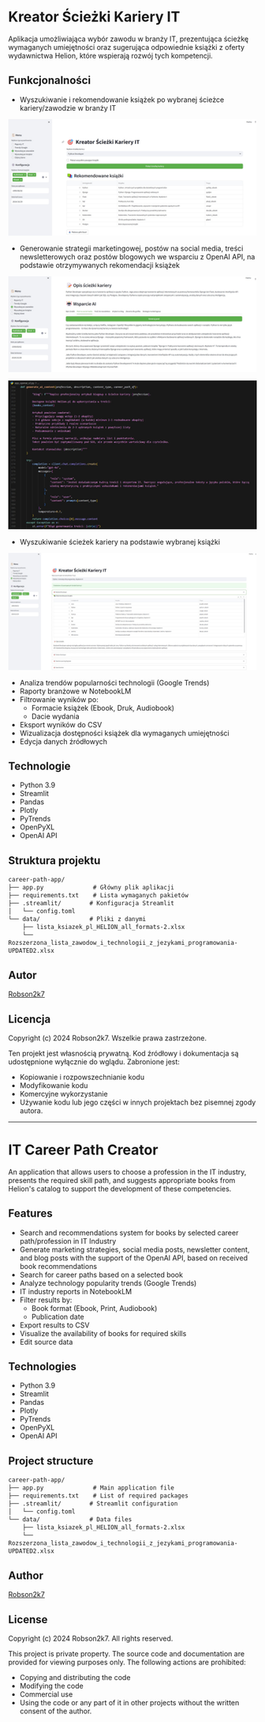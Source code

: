# Kreator Ścieżki Kariery IT

Aplikacja umożliwiająca wybór zawodu w branży IT, prezentująca ścieżkę wymaganych umiejętności oraz sugerująca odpowiednie książki z oferty wydawnictwa Helion, które wspierają rozwój tych kompetencji.

## Funkcjonalności

- Wyszukiwanie i rekomendowanie książek po wybranej ścieżce kariery/zawodzie w branży IT

![Main Page](screenshots/screenshot1.jpg)

- Generowanie strategii marketingowej, postów na social media, treści newsletterowych oraz postów blogowych
  we wsparciu z OpenAI API, na podstawie otrzymywanych rekomendacji książek

![Main Page](screenshots/screenshot2.jpg)

![Main Page](screenshots/screenshot3.jpg)

- Wyszukiwanie ścieżek kariery na podstawie wybranej książki

![Main Page](screenshots/screenshot4.jpg)

- Analiza trendów popularności technologii (Google Trends)
- Raporty branżowe w NotebookLM
- Filtrowanie wyników po:
  - Formacie książek (Ebook, Druk, Audiobook)
  - Dacie wydania
- Eksport wyników do CSV
- Wizualizacja dostępności książek dla wymaganych umiejętności
- Edycja danych źródłowych

## Technologie

- Python 3.9
- Streamlit
- Pandas
- Plotly
- PyTrends
- OpenPyXL
- OpenAI API

## Struktura projektu

```
career-path-app/
├── app.py              # Główny plik aplikacji
├── requirements.txt    # Lista wymaganych pakietów
├── .streamlit/        # Konfiguracja Streamlit
│   └── config.toml
└── data/              # Pliki z danymi
    ├── lista_ksiazek_pl_HELION_all_formats-2.xlsx
    └── Rozszerzona_lista_zawodow_i_technologii_z_jezykami_programowania-UPDATED2.xlsx
```

## Autor

[Robson2k7](https://github.com/Robson2k7)

## Licencja

Copyright (c) 2024 Robson2k7. Wszelkie prawa zastrzeżone.

Ten projekt jest własnością prywatną. Kod źródłowy i dokumentacja są udostępnione wyłącznie do wglądu.
Zabronione jest:
- Kopiowanie i rozpowszechnianie kodu
- Modyfikowanie kodu
- Komercyjne wykorzystanie
- Używanie kodu lub jego części w innych projektach bez pisemnej zgody autora.

---------------------------------------------------------------------------------------------------------------

# IT Career Path Creator

An application that allows users to choose a profession in the IT industry, presents the required skill path, and suggests appropriate books from Helion's catalog to support the development of these competencies.

## Features

- Search and recommendations system for books by selected career path/profession in IT Industry
- Generate marketing strategies, social media posts, newsletter content, and blog posts with the support of the OpenAI API, based on received book recommendations
- Search for career paths based on a selected book
- Analyze technology popularity trends (Google Trends)
- IT industry reports in NotebookLM
- Filter results by:
  - Book format (Ebook, Print, Audiobook)
  - Publication date
- Export results to CSV
- Visualize the availability of books for required skills
- Edit source data

## Technologies

- Python 3.9
- Streamlit
- Pandas
- Plotly
- PyTrends
- OpenPyXL
- OpenAI API

## Project structure

```
career-path-app/
├── app.py              # Main application file
├── requirements.txt    # List of required packages
├── .streamlit/        # Streamlit configuration
│   └── config.toml
└── data/              # Data files
    ├── lista_ksiazek_pl_HELION_all_formats-2.xlsx
    └── Rozszerzona_lista_zawodow_i_technologii_z_jezykami_programowania-UPDATED2.xlsx
```

## Author

[Robson2k7](https://github.com/Robson2k7)

## License

Copyright (c) 2024 Robson2k7. All rights reserved.

This project is private property. The source code and documentation are provided for viewing purposes only.
The following actions are prohibited:
- Copying and distributing the code
- Modifying the code
- Commercial use
- Using the code or any part of it in other projects without the written consent of the author.
